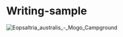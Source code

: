 # Writing-sample
![Eopsaltria_australis_-_Mogo_Campground](https://github.com/Eshrath-Fathima/Writing-sample/assets/140006285/f12b1b3a-50d7-4145-a200-fcc9618875a5)
